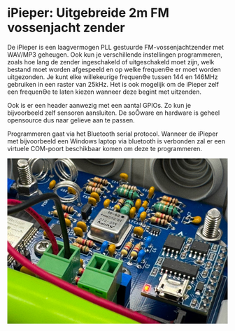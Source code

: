 # iPieper: Uitgebreide 2m FM vossenjacht zender

De iPieper is een laagvermogen PLL gestuurde FM-vossenjachtzender met WAV/MP3 geheugen. Ook kun je
verschillende instellingen programmeren, zoals hoe lang de zender ingeschakeld of uitgeschakeld moet zijn, welk
bestand moet worden afgespeeld en op welke frequenƟe er moet worden uitgezonden. Je kunt elke willekeurige
frequenƟe tussen 144 en 146MHz gebruiken in een raster van 25kHz. Het is ook mogelijk om de iPieper zelf een
frequenƟe te laten kiezen wanneer deze begint met uitzenden.

Ook is er een header aanwezig met een aantal GPIOs. Zo kun je bijvoorbeeld zelf sensoren aansluiten. De soŌware en
hardware is geheel opensource dus naar gelieve aan te passen.

Programmeren gaat via het Bluetooth serial protocol. Wanneer de iPieper met bijvoorbeeld een Windows laptop via
bluetooth is verbonden zal er een virtuele COM-poort beschikbaar komen om deze te programmeren.

![](Kicad/photo.jpg)
